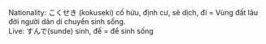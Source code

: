Nationality: こくせき (kokuseki) cố hửu, định cư, sê dịch, đi = Vùng đất lâu đời người dân di chuyển sinh sống.<br/>
Live: すんで(sunde) sinh, để = để sinh sống

